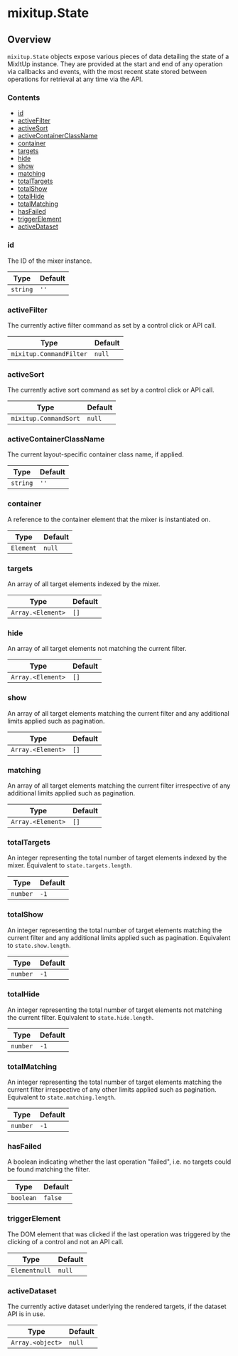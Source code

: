 # mixitup.State

## Overview

`mixitup.State` objects expose various pieces of data detailing the state of
a MixItUp instance. They are provided at the start and end of any operation via
callbacks and events, with the most recent state stored between operations
for retrieval at any time via the API.

### Contents

- [id](#id)
- [activeFilter](#activeFilter)
- [activeSort](#activeSort)
- [activeContainerClassName](#activeContainerClassName)
- [container](#container)
- [targets](#targets)
- [hide](#hide)
- [show](#show)
- [matching](#matching)
- [totalTargets](#totalTargets)
- [totalShow](#totalShow)
- [totalHide](#totalHide)
- [totalMatching](#totalMatching)
- [hasFailed](#hasFailed)
- [triggerElement](#triggerElement)
- [activeDataset](#activeDataset)

<h3 id="id">id</h3>

The ID of the mixer instance.

| Type     | Default |
| -------- | ------- |
| `string` | `''`    |

<h3 id="activeFilter">activeFilter</h3>

The currently active filter command as set by a control click or API call.

| Type                    | Default |
| ----------------------- | ------- |
| `mixitup.CommandFilter` | `null`  |

<h3 id="activeSort">activeSort</h3>

The currently active sort command as set by a control click or API call.

| Type                  | Default |
| --------------------- | ------- |
| `mixitup.CommandSort` | `null`  |

<h3 id="activeContainerClassName">activeContainerClassName</h3>

The current layout-specific container class name, if applied.

| Type     | Default |
| -------- | ------- |
| `string` | `''`    |

<h3 id="container">container</h3>

A reference to the container element that the mixer is instantiated on.

| Type      | Default |
| --------- | ------- |
| `Element` | `null`  |

<h3 id="targets">targets</h3>

An array of all target elements indexed by the mixer.

| Type              | Default |
| ----------------- | ------- |
| `Array.<Element>` | `[]`    |

<h3 id="hide">hide</h3>

An array of all target elements not matching the current filter.

| Type              | Default |
| ----------------- | ------- |
| `Array.<Element>` | `[]`    |

<h3 id="show">show</h3>

An array of all target elements matching the current filter and any additional
limits applied such as pagination.

| Type              | Default |
| ----------------- | ------- |
| `Array.<Element>` | `[]`    |

<h3 id="matching">matching</h3>

An array of all target elements matching the current filter irrespective of
any additional limits applied such as pagination.

| Type              | Default |
| ----------------- | ------- |
| `Array.<Element>` | `[]`    |

<h3 id="totalTargets">totalTargets</h3>

An integer representing the total number of target elements indexed by the
mixer. Equivalent to `state.targets.length`.

| Type     | Default |
| -------- | ------- |
| `number` | `-1`    |

<h3 id="totalShow">totalShow</h3>

An integer representing the total number of target elements matching the
current filter and any additional limits applied such as pagination.
Equivalent to `state.show.length`.

| Type     | Default |
| -------- | ------- |
| `number` | `-1`    |

<h3 id="totalHide">totalHide</h3>

An integer representing the total number of target elements not matching
the current filter. Equivalent to `state.hide.length`.

| Type     | Default |
| -------- | ------- |
| `number` | `-1`    |

<h3 id="totalMatching">totalMatching</h3>

An integer representing the total number of target elements matching the
current filter irrespective of any other limits applied such as pagination.
Equivalent to `state.matching.length`.

| Type     | Default |
| -------- | ------- |
| `number` | `-1`    |

<h3 id="hasFailed">hasFailed</h3>

A boolean indicating whether the last operation "failed", i.e. no targets
could be found matching the filter.

| Type      | Default |
| --------- | ------- |
| `boolean` | `false` |

<h3 id="triggerElement">triggerElement</h3>

The DOM element that was clicked if the last operation was triggered by the
clicking of a control and not an API call.

| Type          | Default |
| ------------- | ------- |
| `Elementnull` | `null`  |

<h3 id="activeDataset">activeDataset</h3>

The currently active dataset underlying the rendered targets, if the
dataset API is in use.

| Type             | Default |
| ---------------- | ------- |
| `Array.<object>` | `null`  |
